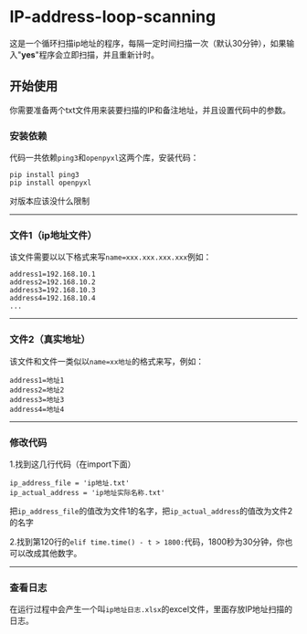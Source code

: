 # IP-address-loop-scanning

这是一个循环扫描ip地址的程序，每隔一定时间扫描一次（默认30分钟），如果输入"**yes**"程序会立即扫描，并且重新计时。
## 开始使用
你需要准备两个txt文件用来装要扫描的IP和备注地址，并且设置代码中的参数。
### 安装依赖
代码一共依赖`ping3`和`openpyxl`这两个库，安装代码：
```
pip install ping3
pip install openpyxl
```
对版本应该没什么限制
***
### 文件1（ip地址文件）
该文件需要以以下格式来写`name=xxx.xxx.xxx.xxx`例如：
```
address1=192.168.10.1
address2=192.168.10.2
address3=192.168.10.3
address4=192.168.10.4
...
```
***
### 文件2（真实地址）
该文件和文件一类似以`name=xx地址`的格式来写，例如：
```
address1=地址1
address2=地址2
address3=地址3
address4=地址4
```
***
### 修改代码
1.找到这几行代码（在import下面）
```
ip_address_file = 'ip地址.txt'  
ip_actual_address = 'ip地址实际名称.txt'
```
把`ip_address_file`的值改为文件1的名字，把`ip_actual_address`的值改为文件2的名字

2.找到第120行的`elif time.time() - t > 1800:`代码，1800秒为30分钟，你也可以改成其他数字。
***
### 查看日志
在运行过程中会产生一个叫`ip地址日志.xlsx`的excel文件，里面存放IP地址扫描的日志。
